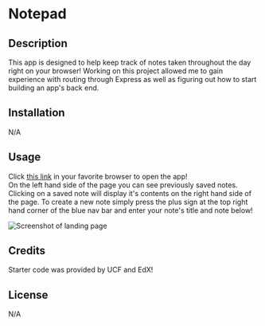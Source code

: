 # Notepad

## Description

This app is designed to help keep track of notes taken throughout the day right on your browser! Working on this project allowed me to gain experience with routing through Express as well as figuring out how to start building an app's back end.

## Installation
N/A 

## Usage 

Click <a href="https://c11-notepad-4aaa5a95b96c.herokuapp.com/">this link</a> in your favorite browser to open the app!<br>
On the left hand side of the page you can see previously saved notes. Clicking on a saved note will display it's contents on the right hand side of the page. To create a new note simply press the plus sign at the top right hand corner of the blue nav bar and enter your note's title and note below! 
 
  ![Screenshot of landing page](https://i.gyazo.com/f5bddf10e1db8cfe222f460f899498a8.png)

## Credits 

Starter code was provided by UCF and EdX! 

## License

N/A

